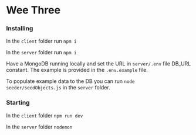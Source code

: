 # Wee Three

### Installing

In the `client` folder
run `npm i`

In the `server` folder
run `npm i`

Have a MongoDB running locally and set the URL in `server/.env` file DB_URL constant. The example is provided in the `.env.example` file.

To populate example data to the DB you can run `node seeder/seedObjects.js` in the `server` folder.

### Starting

In the `client` folder `npm run dev`

In the `server` folder `nodemon`



